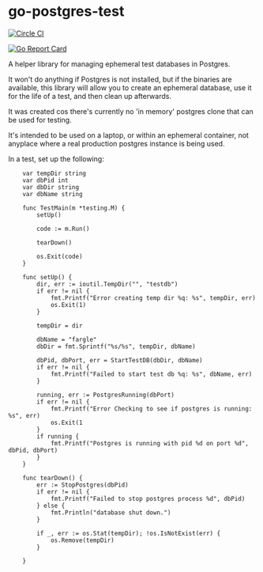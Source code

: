 # go-postgres-test
[![Circle CI](https://circleci.com/gh/stitchfix/go-postgres-testdb.svg?style=shield)](https://circleci.com/gh/stitchfix/go-postgres-testdb)

[![Go Report Card](https://goreportcard.com/badge/github.com/stitchfix/go-postgres-testdb)](https://goreportcard.com/report/github.com/stitchfix/go-postgres-testdb)

A helper library for managing ephemeral test databases in Postgres.

It won't do anything if Postgres is not installed, but if the binaries are available, this library will allow you to create an ephemeral database, use it for the life of a test, and then clean up afterwards.

It was created cos there's currently no 'in memory' postgres clone that can be used for testing.

It's intended to be used on a laptop, or within an ephemeral container, not anyplace where a real production postgres instance is being used.


In a test, set up the following:

        var tempDir string
        var dbPid int
        var dbDir string
        var dbName string

        func TestMain(m *testing.M) {
            setUp()

            code := m.Run()

            tearDown()

            os.Exit(code)
        }

        func setUp() {
            dir, err := ioutil.TempDir("", "testdb")
            if err != nil {
                fmt.Printf("Error creating temp dir %q: %s", tempDir, err)
                os.Exit(1)
            }

            tempDir = dir

            dbName = "fargle"
            dbDir = fmt.Sprintf("%s/%s", tempDir, dbName)

            dbPid, dbPort, err = StartTestDB(dbDir, dbName)
            if err != nil {
                fmt.Printf("Failed to start test db %q: %s", dbName, err)
            }
            
            running, err := PostgresRunning(dbPort)
            if err != nil {
                fmt.Printf("Error Checking to see if postgres is running: %s", err)
                os.Exit(1
            }
            if running {
                fmt.Printf("Postgres is running with pid %d on port %d", dbPid, dbPort)
            }
        }

        func tearDown() {
            err := StopPostgres(dbPid)
            if err != nil {
                fmt.Printf("Failed to stop postgres process %d", dbPid)
            } else {
                fmt.Println("database shut down.")
            }

            if _, err := os.Stat(tempDir); !os.IsNotExist(err) {
                os.Remove(tempDir)
            }

        }
